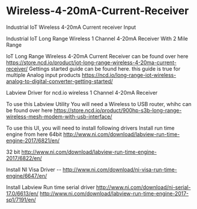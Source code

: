 # Wireless-4-20mA-Current-Receiver
Industrial IoT Wireless 4-20mA Current receiver Input 

Industrial IoT Long Range Wireless 1 Channel 4-20mA Receiver With 2 Mile Range

IoT Long Range Wireless 4-20mA Current Receiver can be found over here https://store.ncd.io/product/iot-long-range-wireless-4-20ma-current-receiver/
Gettings started guide can be found here. this guide is true for multiple Analog input products
https://ncd.io/long-range-iot-wireless-analog-to-digital-converter-getting-started/ 

Labview Driver for ncd.io wireless 1 Channel 4-20mA Receiver


To use this Labview Utility You will need a Wireless to USB router, whihc can be found over here https://store.ncd.io/product/900hp-s3b-long-range-wireless-mesh-modem-with-usb-interface/

To use this UI, you will need to install following drivers Install run time engine from here 64bit http://www.ni.com/download/labview-run-time-engine-2017/6821/en/

32 bit http://www.ni.com/download/labview-run-time-engine-2017/6822/en/

Install NI Visa Driver -- http://www.ni.com/download/ni-visa-run-time-engine/6647/en/

Install Labview Run time serial driver http://www.ni.com/download/ni-serial-17.0/6613/en/ http://www.ni.com/download/labview-run-time-engine-2017-sp1/7191/en/
